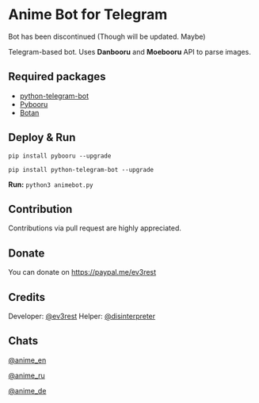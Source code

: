 # Anime Bot for Telegram
Bot has been discontinued (Though will be updated. Maybe)

Telegram-based bot. Uses **Danbooru** and **Moebooru** API to parse images.
## Required packages
- [python-telegram-bot](https://github.com/python-telegram-bot/python-telegram-bot)
- [Pybooru](https://github.com/LuqueDaniel/pybooru)
- [Botan](https://github.com/botanio/sdk)

## Deploy & Run
`pip install pybooru --upgrade`

`pip install python-telegram-bot --upgrade`

**Run:**
`python3 animebot.py`

## Contribution
Contributions via pull request are highly appreciated. 

## Donate
You can donate on https://paypal.me/ev3rest
## Credits
Developer: [@ev3rest](https://t.me/ev3rest)
Helper: [@disinterpreter](https://t.me/disinterpreter)

## Chats

  [@anime_en](https://t.me/anime_en)

  [@anime_ru](https://t.me/anime_ru)

  [@anime_de](https://t.me/anime_de)
